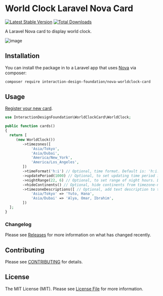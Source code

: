 # World Clock Laravel Nova Card

[![Latest Stable Version](https://poser.pugx.org/interaction-design-foundation/nova-worldclock-card/v/stable)](https://packagist.org/packages/interaction-design-foundation/nova-worldclock-card)
[![Total Downloads](https://poser.pugx.org/interaction-design-foundation/nova-worldclock-card/downloads)](https://packagist.org/packages/interaction-design-foundation/nova-worldclock-card)

A Laravel Nova card to display world clock.

![image](https://user-images.githubusercontent.com/5278175/69902036-267f7500-139a-11ea-834b-cd9f34f47b6f.png)


## Installation

You can install the package in to a Laravel app that uses [Nova](https://nova.laravel.com) via composer:

```bash
composer require interaction-design-foundation/nova-worldclock-card
```


## Usage

[Register your new card](https://nova.laravel.com/docs/2.0/customization/cards.html#registering-cards).

```php
use InteractionDesignFoundation\WorldClockCard\WorldClock;

public function cards()
{
  return [
     (new WorldClock())
        ->timezones([
            'Asia/Tokyo',
            'Asia/Dubai',
            'America/New_York',
            'America/Los_Angeles',
        ])
        ->timeFormat('h:i') // Optional, time format. Default is: 'h:i:s'
        ->updatePeriod(1000) // Optional, to set updating time period in millisecond. Default is 1000 ms (1sec)
        ->nightRange(22, 6) // Optional, to set range of night hours. Default is [19; 6).
        ->hideContinents() // Optional, hide continents from timezone-names.
        ->timezoneDescriptions([ // Optional, add text description to timezones.
            'Asia/Tokyo' => 'Yuto, Hana',
            'Asia/Dubai' => 'Alya, Omar, Ibrahim',
        ])
  ];
}
```


### Changelog

Please see [Releases](https://github.com/InteractionDesignFoundation/nova-worldclock-card/releases) for more information on what has changed recently.


## Contributing

Please see [CONTRIBUTING](CONTRIBUTING.md) for details.


## License

The MIT License (MIT). Please see [License File](LICENSE) for more information.
